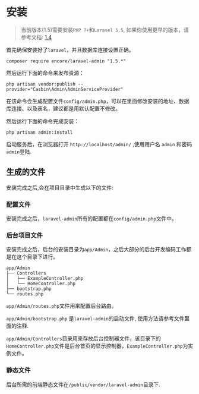 # 安装

> 当前版本(1.5)需要安装`PHP 7+`和`Laravel 5.5`, 如果你使用更早的版本，请参考文档: [1.4](http://laravel-admin.org/docs/v1.4/#/zh/) 

首先确保安装好了`laravel`，并且数据库连接设置正确。

```
composer require encore/laravel-admin "1.5.*"
```

然后运行下面的命令来发布资源：

```
php artisan vendor:publish --provider="Casbin\Admin\AdminServiceProvider"
```

在该命令会生成配置文件`config/admin.php`，可以在里面修改安装的地址、数据库连接、以及表名，建议都是用默认配置不修改。

然后运行下面的命令完成安装：
```
php artisan admin:install
```

启动服务后，在浏览器打开 `http://localhost/admin/` ,使用用户名 `admin` 和密码 `admin`登陆.

## 生成的文件

安装完成之后,会在项目目录中生成以下的文件:

### 配置文件

安装完成之后，`laravel-admin`所有的配置都在`config/admin.php`文件中。

### 后台项目文件
安装完成之后，后台的安装目录为`app/Admin`，之后大部分的后台开发编码工作都是在这个目录下进行。

```
app/Admin
├── Controllers
│   ├── ExampleController.php
│   └── HomeController.php
├── bootstrap.php
└── routes.php
```

`app/Admin/routes.php`文件用来配置后台路由。

`app/Admin/bootstrap.php` 是`laravel-admin`的启动文件, 使用方法请参考文件里面的注释.

`app/Admin/Controllers`目录用来存放后台控制器文件，该目录下的`HomeController.php`文件是后台首页的显示控制器，`ExampleController.php`为实例文件。

### 静态文件

后台所需的前端静态文件在`/public/vendor/laravel-admin`目录下.